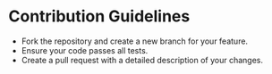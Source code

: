 # Contribution Guidelines
- Fork the repository and create a new branch for your feature.
- Ensure your code passes all tests.
- Create a pull request with a detailed description of your changes.
